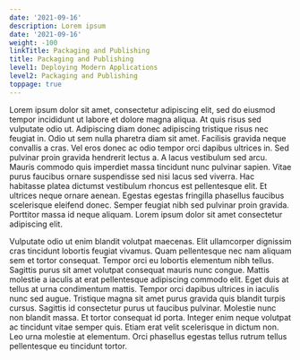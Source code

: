 ```yaml
---
date: '2021-09-16'
description: Lorem ipsum
date: '2021-09-16'
weight: -100
linkTitle: Packaging and Publishing
title: Packaging and Publishing
level1: Deploying Modern Applications
level2: Packaging and Publishing
toppage: true
---
```


Lorem ipsum dolor sit amet, consectetur adipiscing elit, sed do eiusmod tempor incididunt ut labore et dolore magna aliqua. At quis risus sed vulputate odio ut. Adipiscing diam donec adipiscing tristique risus nec feugiat in. Odio ut sem nulla pharetra diam sit amet. Facilisis gravida neque convallis a cras. Vel eros donec ac odio tempor orci dapibus ultrices in. Sed pulvinar proin gravida hendrerit lectus a. A lacus vestibulum sed arcu. Mauris commodo quis imperdiet massa tincidunt nunc pulvinar sapien. Vitae purus faucibus ornare suspendisse sed nisi lacus sed viverra. Hac habitasse platea dictumst vestibulum rhoncus est pellentesque elit. Et ultrices neque ornare aenean. Egestas egestas fringilla phasellus faucibus scelerisque eleifend donec. Semper feugiat nibh sed pulvinar proin gravida. Porttitor massa id neque aliquam. Lorem ipsum dolor sit amet consectetur adipiscing elit.

Vulputate odio ut enim blandit volutpat maecenas. Elit ullamcorper dignissim cras tincidunt lobortis feugiat vivamus. Quam pellentesque nec nam aliquam sem et tortor consequat. Tempor orci eu lobortis elementum nibh tellus. Sagittis purus sit amet volutpat consequat mauris nunc congue. Mattis molestie a iaculis at erat pellentesque adipiscing commodo elit. Eget duis at tellus at urna condimentum mattis. Tempor orci dapibus ultrices in iaculis nunc sed augue. Tristique magna sit amet purus gravida quis blandit turpis cursus. Sagittis id consectetur purus ut faucibus pulvinar. Molestie nunc non blandit massa. Et tortor consequat id porta. Integer enim neque volutpat ac tincidunt vitae semper quis. Etiam erat velit scelerisque in dictum non. Leo urna molestie at elementum. Orci phasellus egestas tellus rutrum tellus pellentesque eu tincidunt tortor.